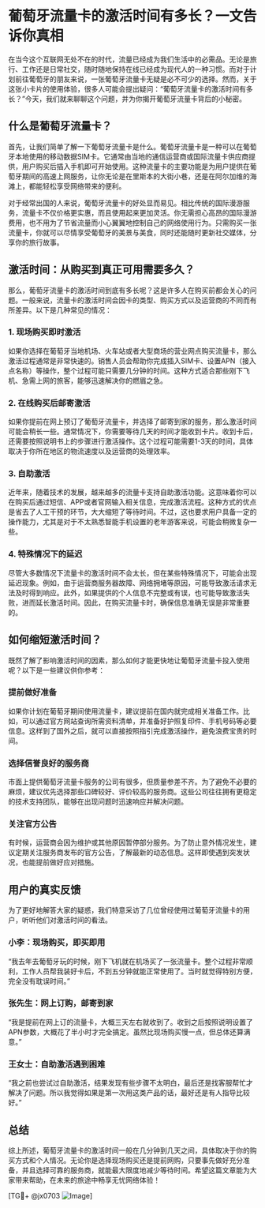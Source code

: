 # 葡萄牙流量卡的激活时间有多长？一文告诉你真相

在当今这个互联网无处不在的时代，流量已经成为我们生活中的必需品。无论是旅行、工作还是日常社交，随时随地保持在线已经成为现代人的一种习惯。而对于计划前往葡萄牙的朋友来说，一张葡萄牙流量卡无疑是必不可少的选择。然而，关于这张小卡片的使用体验，很多人可能会提出疑问：“葡萄牙流量卡的激活时间有多长？”今天，我们就来聊聊这个问题，并为你揭开葡萄牙流量卡背后的小秘密。

## 什么是葡萄牙流量卡？

首先，让我们简单了解一下葡萄牙流量卡是什么。葡萄牙流量卡是一种可以在葡萄牙本地使用的移动数据SIM卡。它通常由当地的通信运营商或国际流量卡供应商提供，用户购买后插入手机即可开始使用。这种流量卡的主要功能是为用户提供在葡萄牙期间的高速上网服务，让你无论是在里斯本的大街小巷，还是在阿尔加维的海滩上，都能轻松享受网络带来的便利。

对于经常出国的人来说，葡萄牙流量卡的好处显而易见。相比传统的国际漫游服务，流量卡不仅价格更实惠，而且使用起来更加灵活。你无需担心高昂的国际漫游费用，也不用为了节省流量而小心翼翼地控制自己的网络使用行为。只需购买一张流量卡，你就可以尽情享受葡萄牙的美景与美食，同时还能随时更新社交媒体，分享你的旅行故事。

## 激活时间：从购买到真正可用需要多久？

那么，葡萄牙流量卡的激活时间到底有多长呢？这是许多人在购买前都会关心的问题。一般来说，流量卡的激活时间会因卡的类型、购买方式以及运营商的不同而有所差异。以下是几种常见的情况：

### 1. 现场购买即时激活

如果你选择在葡萄牙当地机场、火车站或者大型商场的营业网点购买流量卡，那么激活过程通常是非常快速的。销售人员会帮助你完成插入SIM卡、设置APN（接入点名称）等操作，整个过程可能只需要几分钟的时间。这种方式适合那些刚下飞机、急需上网的旅客，能够迅速解决你的燃眉之急。

### 2. 在线购买后邮寄激活

如果你提前在网上预订了葡萄牙流量卡，并选择了邮寄到家的服务，那么激活时间可能会稍长一些。通常情况下，你需要等待几天的时间才能收到卡片。收到卡后，还需要按照说明书上的步骤进行激活操作。这个过程可能需要1-3天的时间，具体取决于你所在地区的物流速度以及运营商的处理效率。

### 3. 自助激活

近年来，随着技术的发展，越来越多的流量卡支持自助激活功能。这意味着你可以在购买后通过短信、APP或者官网输入相关信息，完成激活流程。这种方式的优点是省去了人工干预的环节，大大缩短了等待时间。不过，这也要求用户具备一定的操作能力，尤其是对于不太熟悉智能手机设置的老年游客来说，可能会稍微复杂一些。

### 4. 特殊情况下的延迟

尽管大多数情况下流量卡的激活时间不会太长，但在某些特殊情况下，可能会出现延迟现象。例如，由于运营商服务器故障、网络拥堵等原因，可能导致激活请求无法及时得到响应。此外，如果提供的个人信息不完整或有误，也可能导致激活失败，进而延长激活时间。因此，在购买流量卡时，确保信息准确无误是非常重要的。

## 如何缩短激活时间？

既然了解了影响激活时间的因素，那么如何才能更快地让葡萄牙流量卡投入使用呢？以下是一些建议供你参考：

### 提前做好准备

如果你计划在葡萄牙期间使用流量卡，建议提前在国内就完成相关准备工作。比如，可以通过官方网站查询所需资料清单，并准备好护照复印件、手机号码等必要信息。这样到了国外之后，就可以直接按照指引完成激活操作，避免浪费宝贵的时间。

### 选择信誉良好的服务商

市面上提供葡萄牙流量卡服务的公司有很多，但质量参差不齐。为了避免不必要的麻烦，建议优先选择那些口碑较好、评价较高的服务商。这些公司往往拥有更稳定的技术支持团队，能够在出现问题时迅速响应并解决问题。

### 关注官方公告

有时候，运营商会因为维护或其他原因暂停部分服务。为了防止意外情况发生，建议定期关注服务商发布的官方公告，了解最新的动态信息。这样即使遇到突发状况，也能提前做好应对措施。

## 用户的真实反馈

为了更好地解答大家的疑惑，我们特意采访了几位曾经使用过葡萄牙流量卡的用户，听听他们对激活时间的看法。

### 小李：现场购买，即买即用

“我去年去葡萄牙玩的时候，刚下飞机就在机场买了一张流量卡。整个过程非常顺利，工作人员帮我装好卡后，不到五分钟就能正常使用了。当时就觉得特别方便，完全没有耽误时间。”

### 张先生：网上订购，邮寄到家

“我是提前在网上订的流量卡，大概三天左右就收到了。收到之后按照说明设置了APN参数，大概花了半小时才完全搞定。虽然比现场购买慢一点，但总体还算满意。”

### 王女士：自助激活遇到困难

“我之前也尝试过自助激活，结果发现有些步骤不太明白，最后还是找客服帮忙才解决了问题。所以我觉得如果是第一次用这类产品的话，最好还是有人指导比较好。”

## 总结

综上所述，葡萄牙流量卡的激活时间一般在几分钟到几天之间，具体取决于你的购买方式和个人情况。无论你是选择现场购买还是提前网购，只要事先做好充分准备，并且选择可靠的服务商，就能最大限度地减少等待时间。希望这篇文章能为大家带来帮助，在未来的旅途中畅享无忧网络体验！

[TG💪+ @jx0703 ![Image](https://github.com/user-attachments/assets/dbca1d08-cadb-493c-b0ec-ad6f7a83f270)]